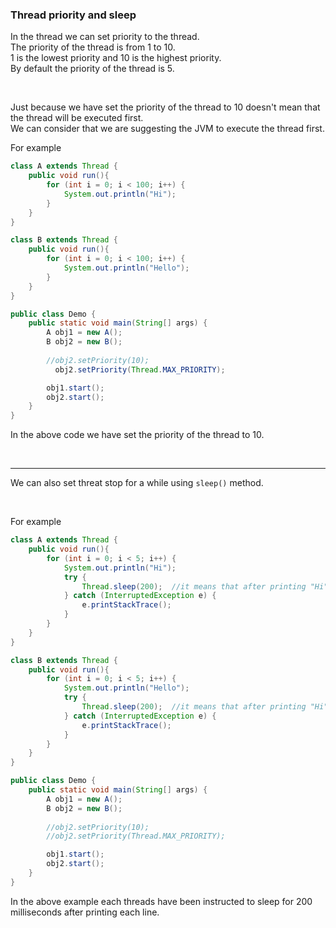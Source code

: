 ### Thread priority and sleep

In the thread we can set priority to the thread.
<br>
 The priority of the thread is from 1 to 10. 
 <br>
 1 is the lowest priority and 10 is the highest priority. 
 <br>
 By default the priority of the thread is 5.

<br>

Just because we have set the priority of the thread to 10 doesn't mean that the thread will be executed first.
<br>
We can consider that we are suggesting the JVM to execute the thread first.
<br>

For example 

```java
class A extends Thread {
    public void run(){
        for (int i = 0; i < 100; i++) {
            System.out.println("Hi");
        }
    }
}

class B extends Thread {
    public void run(){
        for (int i = 0; i < 100; i++) {
            System.out.println("Hello");
        }
    }
}

public class Demo {
    public static void main(String[] args) {
        A obj1 = new A();
        B obj2 = new B();
        
        //obj2.setPriority(10);
          obj2.setPriority(Thread.MAX_PRIORITY);

        obj1.start();
        obj2.start();
    }
}

```

In the above code we have set the priority of the thread to 10.

<br>

---

We can also set threat stop for a while using `sleep()` method.

<br>


For example 

```java
class A extends Thread {
    public void run(){
        for (int i = 0; i < 5; i++) {
            System.out.println("Hi");
            try {
                Thread.sleep(200);  //it means that after printing "Hi" it will sleep for 10 milliseconds
            } catch (InterruptedException e) {
                e.printStackTrace();
            }
        }
    }
}

class B extends Thread {
    public void run(){
        for (int i = 0; i < 5; i++) {
            System.out.println("Hello");
            try {
                Thread.sleep(200);  //it means that after printing "Hi" it will sleep for 10 milliseconds
            } catch (InterruptedException e) {
                e.printStackTrace();
            }
        }
    }
}

public class Demo {
    public static void main(String[] args) {
        A obj1 = new A();
        B obj2 = new B();
        
        //obj2.setPriority(10);
        //obj2.setPriority(Thread.MAX_PRIORITY);

        obj1.start();
        obj2.start();
    }
}

```


In the above example each threads have been instructed to sleep for 200 milliseconds after printing each line.


